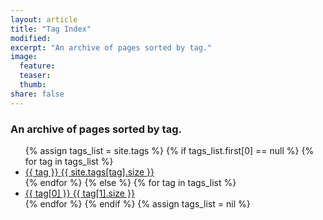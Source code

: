 ```yaml
---
layout: article
title: "Tag Index"
modified:
excerpt: "An archive of pages sorted by tag."
image:
  feature:
  teaser:
  thumb:
share: false  
---
```


### An archive of pages sorted by tag.

<ul class="tag-box">
{% assign tags_list = site.tags %}  
  {% if tags_list.first[0] == null %}
    {% for tag in tags_list %} 
      <li><a href="{{ site.url }}/tag/{{ tag | replace:' ','-' | downcase }}/">{{ tag }} <span>{{ site.tags[tag].size }}</span></a></li>
    {% endfor %}
  {% else %}
    {% for tag in tags_list %} 
      <li><a href="{{ site.url }}/tag/{{ tag[0] | replace:' ','-' | downcase }}/">{{ tag[0] }} <span>{{ tag[1].size }}</span></a></li>
    {% endfor %}
  {% endif %}
{% assign tags_list = nil %}
</ul>